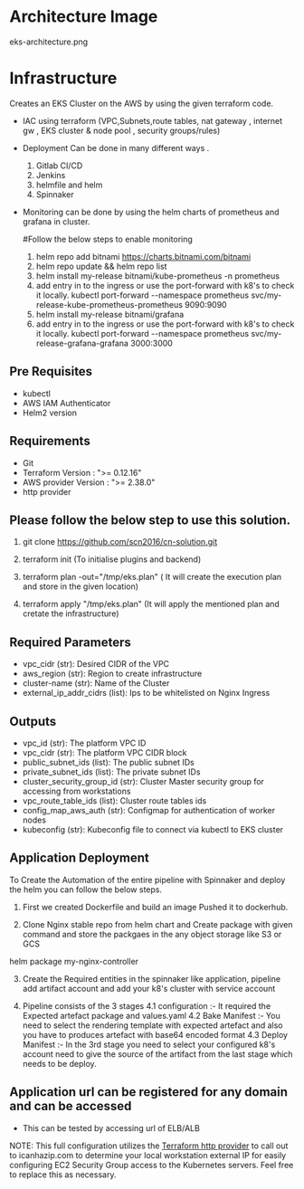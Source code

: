 # Architecture Image

eks-architecture.png

# Infrastructure

Creates an EKS Cluster on the AWS by using the given terraform code.

* IAC using terraform (VPC,Subnets,route tables, nat gateway , internet gw , EKS cluster & node pool , security groups/rules)
* Deployment Can be done in many different ways . 
  1. Gitlab CI/CD
  2. Jenkins
  3. helmfile and helm 
  4. Spinnaker

* Monitoring can be done by using the helm charts of prometheus and grafana in cluster.
   
  #Follow the below steps to enable monitoring
	1. helm repo add bitnami https://charts.bitnami.com/bitnami
  	2. helm repo update && helm repo list
  	3. helm install my-release bitnami/kube-prometheus -n prometheus 
  	4. add entry in to the ingress or use the port-forward with k8's to check it locally.
  	   kubectl port-forward --namespace prometheus svc/my-release-kube-prometheus-prometheus 9090:9090
  	5. helm install my-release bitnami/grafana 
  	6. add entry in to the ingress or use the port-forward with k8's to check it locally.
   	   kubectl port-forward --namespace prometheus svc/my-release-grafana-grafana 3000:3000

## Pre Requisites

* kubectl 
* AWS IAM Authenticator
* Helm2 version 

## Requirements
* Git 
* Terraform Version : ">= 0.12.16"
* AWS provider Version : ">= 2.38.0"
* http provider

## Please follow the below step to use this solution.

1) git clone https://github.com/scn2016/cn-solution.git 

2) terraform init (To initialise plugins and backend)

3) terraform plan -out="/tmp/eks.plan" ( It will create the execution plan and store in the given location)   

4) terraform apply "/tmp/eks.plan"  (It will apply the mentioned plan and cretate the infrastructure)


## Required Parameters 
* vpc_cidr (str): Desired CIDR of the VPC
* aws_region (str): Region to create infrastructure
* cluster-name (str): Name of the Cluster
* external_ip_addr_cidrs (list): Ips to be whitelisted on Nginx Ingress 


## Outputs
* vpc_id (str): The platform VPC ID
* vpc_cidr (str): The platform VPC CIDR block
* public_subnet_ids (list): The public subnet IDs
* private_subnet_ids (list): The private subnet IDs
* cluster_security_group_id (str): Cluster Master security group for accessing from workstations
* vpc_route_table_ids (list): Cluster route tables ids
* config_map_aws_auth (str): Configmap for authentication of worker nodes
* kubeconfig (str): Kubeconfig file to connect via kubectl to EKS cluster


## Application Deployment 

To Create the Automation of the entire pipeline with Spinnaker and deploy the helm you can follow the below steps.

1. First we created Dockerfile and build an image Pushed it to dockerhub.

2. Clone Nginx stable repo from helm chart and Create package with given command and store the packgaes in the any object storage like S3 or GCS 

helm package my-nginx-controller

3. Create the Required entities in the spinnaker like application, pipeline add artifact account and add your k8's cluster with service account

4. Pipeline consists of the 3 stages
 4.1 configuration :- It required the Expected artefact package and values.yaml 
 4.2 Bake Manifest :- You need to select the rendering template with expected artefact and also you have to produces artefact 
 with base64 encoded format
 4.3 Deploy Manifest :- In the 3rd stage you need to select your configured k8's account need to give the source of the artifact from the last stage which needs to be deploy. 

## Application url can be registered for any domain and can be accessed

* This can be tested by accessing url of ELB/ALB

NOTE: This full configuration utilizes the [Terraform http provider](https://www.terraform.io/docs/providers/http/index.html) to call out to icanhazip.com to determine your local workstation external IP for easily configuring EC2 Security Group access to the Kubernetes servers. Feel free to replace this as necessary.

